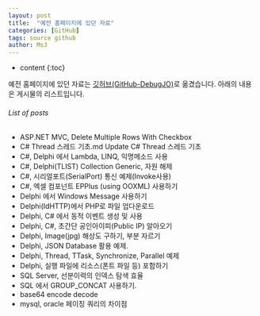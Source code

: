```yaml
---
layout: post
title:  "예전 홈페이지에 있던 자료"
categories: [GitHub]
tags: source github
author: MsJ
---
```


* content
{:toc}

예전 홈페이지에 있던 자료는 [깃허브(GitHub-DebugJO)](https://github.com/DebugJO/HelloWorldSample/tree/master/DevSource/MSJO)로 옮겼습니다. 아래의 내용은 게시물의 리스트입니다.





###### List of posts
* ASP.NET MVC, Delete Multiple Rows With Checkbox
* C# Thread 스레드 기초.md	Update C# Thread 스레드 기초
* C#, Delphi 에서 Lambda, LINQ, 익명메소드 사용
* C#, Delphi(TLIST) Collection Generic, 자원 해제
* C#, 시리얼포트(SerialPort) 통신 예제(Invoke사용)
* C#, 엑셀 컴포넌트 EPPlus (using OOXML) 사용하기
* Delphi 에서 Windows Message 사용하기
* Delphi(IdHTTP)에서 PHP로 파일 업다운로드
* Delphi, C# 에서 동적 이벤트 생성 및 사용
* Delphi, C#, 초간단 공인아이피(Public IP) 알아오기
* Delphi, Image(jpg) 해상도 구하기, 부분 자르기
* Delphi, JSON Database 활용 예제.
* Delphi, Thread, TTask, Synchronize, Parallel 예제
* Delphi, 실행 파일에 리소스(폰트 파일 등) 포함하기
* SQL Server, 선분이력의 인덱스 탐색 효율
* SQL 에서 GROUP_CONCAT 사용하기.
* base64 encode decode
* mysql, oracle 페이징 쿼리의 차이점
